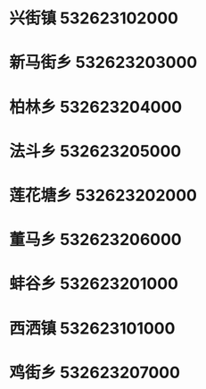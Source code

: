 # 兴街镇 532623102000
# 新马街乡 532623203000
# 柏林乡 532623204000
# 法斗乡 532623205000
# 莲花塘乡 532623202000
# 董马乡 532623206000
# 蚌谷乡 532623201000
# 西洒镇 532623101000
# 鸡街乡 532623207000
